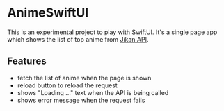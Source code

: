 # AnimeSwiftUI

This is an experimental project to play with SwiftUI. It's a single page app which shows the list of top anime from [Jikan API](https://jikan.docs.apiary.io/#reference/0/top/top-request-example+schema?console=1).

## Features

- fetch the list of anime when the page is shown
- reload button to reload the request
- shows "Loading ..." text when the API is being called
- shows error message when the request fails
